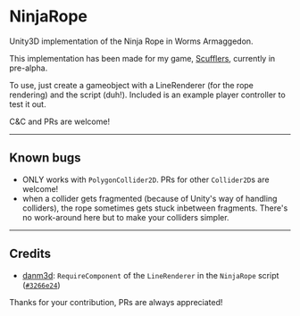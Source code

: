 # NinjaRope
Unity3D implementation of the Ninja Rope in Worms Armaggedon.

This implementation has been made for my game, [Scufflers](http://gamejolt.com/games/scufflers-pre-alpha/92083), currently in pre-alpha.

To use, just create a gameobject with a LineRenderer (for the rope rendering) and the script (duh!).
Included is an example player controller to test it out.

C&C and PRs are welcome!

- - - -

## Known bugs

* ONLY works with `PolygonCollider2D`. PRs for other `Collider2D`s are welcome!
* when a collider gets fragmented (because of Unity's way of handling colliders), the rope sometimes gets stuck inbetween fragments. There's no work-around here but to make your colliders simpler.

- - - -

## Credits

* [danm3d](https://github.com/danm3d): `RequireComponent` of the `LineRenderer` in the `NinjaRope` script ([`#3266e24`](https://github.com/Pampattitude/NinjaRope/commit/3266e24a0993f80931a27554431c7f3598c2e4fd))

Thanks for your contribution, PRs are always appreciated!
